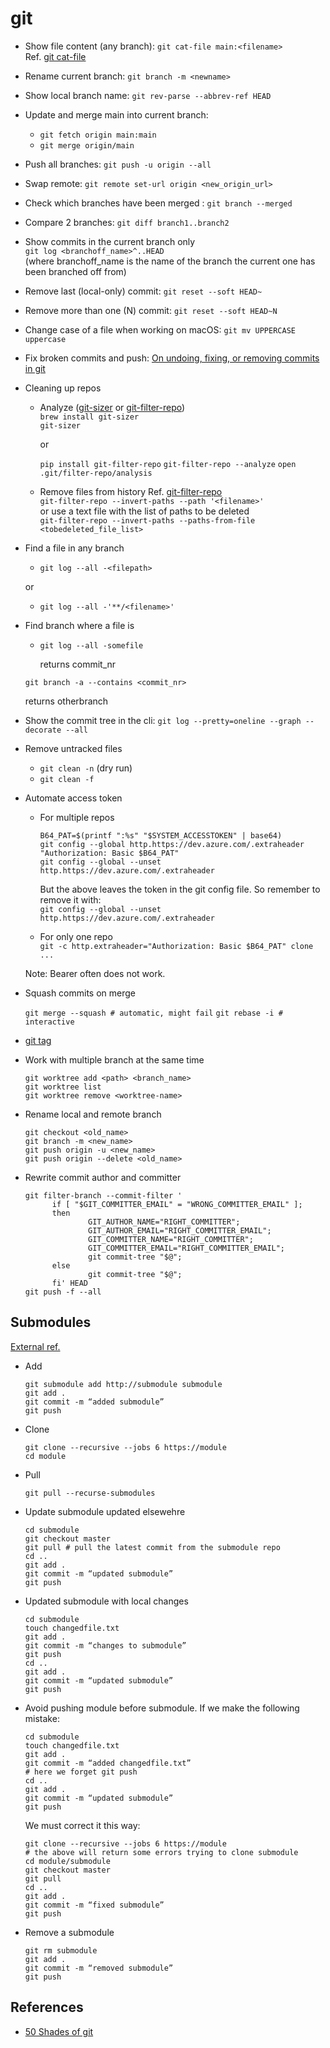 # git

- Show file content (any branch): `git cat-file main:<filename>`  
  Ref. [git cat-file](https://git-scm.com/docs/git-cat-file) 

- Rename current branch: `git branch -m <newname>`

- Show local branch name: `git rev-parse --abbrev-ref HEAD`

- Update and merge main into current branch: 
  - `git fetch origin main:main`
  - `git merge origin/main`

- Push all branches: `git push -u origin --all`

- Swap remote: `git remote set-url origin <new_origin_url>`

- Check which branches have been merged  : `git branch --merged`

- Compare 2 branches: `git diff branch1..branch2`

- Show commits in the current branch only  
`git log <branchoff_name>^..HEAD`  
  (where branchoff_name is the name of the branch the current one has been branched off from)

- Remove last (local-only) commit: `git reset --soft HEAD~`

- Remove more than one (N) commit: `git reset --soft HEAD~N`
  
- Change case of a file when working on macOS: `git mv UPPERCASE uppercase`

- Fix broken commits and push: [On undoing, fixing, or removing commits in git](https://sethrobertson.github.io/GitFixUm/fixup.html)

- Cleaning up repos

  - Analyze ([git-sizer](https://github.com/github/git-sizer) or [git-filter-repo](https://github.com/newren/git-filter-repo))  
    `brew install git-sizer`  
    `git-sizer`  

    or  

    `pip install git-filter-repo`
    `git-filter-repo --analyze`
    `open .git/filter-repo/analysis`

  - Remove files from history Ref. [git-filter-repo](https://github.com/newren/git-filter-repo)  
    `git-filter-repo --invert-paths --path '<filename>'`  
    or use a text file with the list of paths to be deleted  
    `git-filter-repo --invert-paths --paths-from-file <tobedeleted_file_list>`

- Find a file in any branch
  - `git log --all -<filepath>`  

  or

  - `git log --all -'**/<filename>'`

- Find branch where a file is

  - `git log --all -somefile`
    
    returns commit_nr

  `git branch -a --contains <commit_nr>`
  
    returns otherbranch

- Show the commit tree in the cli: `git log --pretty=oneline --graph --decorate --all`

- Remove untracked files
  - `git clean -n` (dry run)
  - `git clean -f`

- Automate access token

  - For multiple repos
    ```
    B64_PAT=$(printf ":%s" "$SYSTEM_ACCESSTOKEN" | base64)
    git config --global http.https://dev.azure.com/.extraheader "Authorization: Basic $B64_PAT"
    git config --global --unset http.https://dev.azure.com/.extraheader
    ```

    But the above leaves the token in the git config file. So remember to remove it with:  
    `git config --global --unset http.https://dev.azure.com/.extraheader`

  - For only one repo  
    `git -c http.extraheader="Authorization: Basic $B64_PAT" clone ...`

  Note: Bearer often does not work.

- Squash commits on merge

  `git merge --squash # automatic, might fail`
  `git rebase -i # interactive`

- [git tag](https://www.atlassian.com/git/tutorials/inspecting-a-repository/git-tag#:~:text=Checking%20Out%20Tags&text=This%20puts%20the%20repo%20in,by%20the%20commits%20SHA%20hash.)

- Work with multiple branch at the same time
  ```
  git worktree add <path> <branch_name>
  git worktree list
  git worktree remove <worktree-name>
  ```

- Rename local and remote branch
  ```
  git checkout <old_name>
  git branch -m <new_name>
  git push origin -u <new_name>
  git push origin --delete <old_name>
  ```

- Rewrite commit author and committer
  ```
  git filter-branch --commit-filter '
        if [ "$GIT_COMMITTER_EMAIL" = "WRONG_COMMITTER_EMAIL" ];
        then
                GIT_AUTHOR_NAME="RIGHT_COMMITTER";
                GIT_AUTHOR_EMAIL="RIGHT_COMMITTER_EMAIL";
                GIT_COMMITTER_NAME="RIGHT_COMMITTER";
                GIT_COMMITTER_EMAIL="RIGHT_COMMITTER_EMAIL";
                git commit-tree "$@";
        else
                git commit-tree "$@";
        fi' HEAD
  git push -f --all
  ```

## Submodules
[External ref.](https://devconnected.com/how-to-add-and-update-git-submodules/)
- Add
  ```
  git submodule add http://submodule submodule
  git add .
  git commit -m “added submodule”
  git push
  ```
- Clone
  ```
  git clone --recursive --jobs 6 https://module
  cd module
  ```
- Pull
  ```
  git pull --recurse-submodules
  ```
- Update submodule updated elsewehre
  ```
  cd submodule
  git checkout master
  git pull # pull the latest commit from the submodule repo
  cd ..
  git add .
  git commit -m “updated submodule”
  git push
  ```
- Updated submodule with local changes
  ```
  cd submodule
  touch changedfile.txt
  git add .
  git commit -m “changes to submodule”
  git push
  cd ..
  git add .
  git commit -m “updated submodule”
  git push
  ```
- Avoid pushing module before submodule. 
  If we make the following mistake:
  ```
  cd submodule
  touch changedfile.txt
  git add .
  git commit -m “added changedfile.txt”
  # here we forget git push
  cd ..
  git add .
  git commit -m “updated submodule”
  git push
  ```
  We must correct it this way:
  ```
  git clone --recursive --jobs 6 https://module 
  # the above will return some errors trying to clone submodule
  cd module/submodule
  git checkout master
  git pull
  cd ..
  git add .
  git commit -m “fixed submodule”
  git push
  ```
- Remove a submodule
  ```
  git rm submodule
  git add .
  git commit -m “removed submodule”
  git push
  ```


## References
- [50 Shades of git](https://trinhngocthuyen.com/posts/tech/50-shades-of-git-remotes-and-authentication/)